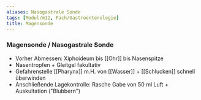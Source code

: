 ```yaml
---
aliases: Nasogastrale Sonde
tags: [Modul/m12, Fach/Gastroenterologie]
title: Magensonde
---
```

### Magensonde / Nasogastrale Sonde
- Vorher Abmessen: Xiphoideum bis [[Ohr]] bis Nasenspitze
- Nasentropfen + Gleitgel fakultativ
- Gefahrenstelle [[Pharynx]] m.H. von [[Wasser]] + [[Schlucken]] schnell überwinden
- Anschließende Lagekontrolle: Rasche Gabe von 50 ml Luft + Auskultation ("Blubbern")
